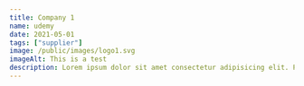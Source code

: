 ```yaml
---
title: Company 1
name: udemy
date: 2021-05-01
tags: ["supplier"]
image: /public/images/logo1.svg
imageAlt: This is a test
description: Lorem ipsum dolor sit amet consectetur adipisicing elit. Perferendis accusantium sit illo neque rem omnis quaerat, nam similique vitae delectus ad magni vel quo maxime, magnam placeat. Reprehenderit, distinctio aliquam?
---
```

